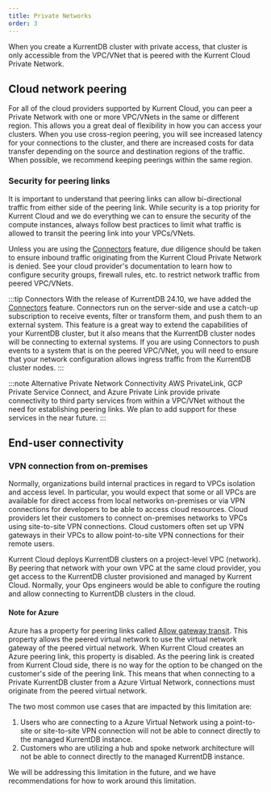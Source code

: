 ```yaml
---
title: Private Networks
order: 3
---
```


When you create a KurrentDB cluster with private access, that cluster is only accessible from the VPC/VNet that is peered with the Kurrent Cloud Private Network.

## Cloud network peering

For all of the cloud providers supported by Kurrent Cloud, you can peer a Private Network with one or more VPC/VNets in the same or different region. This allows you a great deal of flexibility in how you can access your clusters. When you use cross-region peering, you will see increased latency for your connections to the cluster, and there are increased costs for data transfer depending on the source and destination regions of the traffic. When possible, we recommend keeping peerings within the same region.

### Security for peering links

It is important to understand that peering links can allow bi-directional traffic from either side of the peering link. While security is a top priority for Kurrent Cloud and we do everything we can to ensure the security of the compute instances, always follow best practices to limit what traffic is allowed to transit the peering link into your VPCs/VNets.

Unless you are using the [Connectors](../../server/v24.10/features/connectors/) feature, due diligence should be taken to ensure inbound traffic originating from the Kurrent Cloud Private Network is denied. See your cloud provider's documentation to learn how to configure security groups, firewall rules, etc. to restrict network traffic from peered VPC/VNets.

:::tip Connectors
With the release of KurrentDB 24.10, we have added the [Connectors](../../server/v24.10/features/connectors/) feature. Connectors run on the server-side and use a catch-up subscription to receive events, filter or transform them, and push them to an external system. This feature is a great way to extend the capabilities of your KurrentDB cluster, but it also means that the KurrentDB cluster nodes will be connecting to external systems. If you are using Connectors to push events to a system that is on the peered VPC/VNet, you will need to ensure that your network configuration allows ingress traffic from the KurrentDB cluster nodes.
:::

:::note Alternative Private Network Connectivity
AWS PrivateLink, GCP Private Service Connect, and Azure Private Link provide private connectivity to third party services from within a VPC/VNet without the need for establishing peering links. We plan to add support for these services in the near future.
:::

## End-user connectivity

### VPN connection from on-premises

Normally, organizations build internal practices in regard to VPCs isolation and access level. In particular, you would expect that some or all VPCs are available for direct access from local networks on-premises or via VPN connections for developers to be able to access cloud resources. Cloud providers let their customers to connect on-premises networks to VPCs using site-to-site VPN connections. Cloud customers often set up VPN gateways in their VPCs to allow point-to-site VPN connections for their remote users.

Kurrent Cloud deploys KurrentDB clusters on a project-level VPC (network). By peering that network with your own VPC at the same cloud provider, you get access to the KurrentDB cluster provisioned and managed by Kurrent Cloud. Normally, your Ops engineers would be able to configure the routing and allow connecting to KurrentDB clusters in the cloud.

#### Note for Azure

Azure has a property for peering links called [Allow gateway transit](https://docs.microsoft.com/en-us/azure/virtual-network/virtual-network-peering-overview#gateways-and-on-premises-connectivity). This property allows the peered virtual network to use the virtual network gateway of the peered virtual network. When Kurrent Cloud creates an Azure peering link, this property is disabled. As the peering link is created from Kurrent Cloud side, there is no way for the option to be changed on the customer's side of the peering link. This means that when connecting to a Private KurrentDB cluster from a Azure Virtual Network, connections must originate from the peered virtual network.

The two most common use cases that are impacted by this limitation are:

1. Users who are connecting to a Azure Virtual Network using a point-to-site or site-to-site VPN connection will not be able to connect directly to the managed KurrentDB instance.
2. Customers who are utilizing a hub and spoke network architecture will not be able to connect directly to the managed KurrentDB instance.

We will be addressing this limitation in the future, and we have recommendations for how to work around this limitation.
